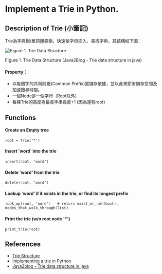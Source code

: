 # Implement a Trie in Python.
## Description of Trie (小筆記)
Trie為字典樹/單詞搜尋樹，快速依字母插入、尋找字串，其結構如下圖：

![Figure 1. Trie Data Structure](https://4.bp.blogspot.com/-GNWc5KUMGYc/WAskP-EHFKI/AAAAAAAAEz4/8yikxc2niYgyqH0FWFafq5UTp_kUK6O5ACLcB/s1600/TrieDataStructureImpl.png)

Figure 1. Trie Data Structure (Java2Blog - Trie data structure in java)

#### Property：
- 以每個字的共同前綴(Common Prefix)當儲存依據，並以此來節省儲存空間及加速搜尋時間。
- 一個Node是一個字母（Root除外）
- 每棵Trie的高度為最長字串長度+1 (因為還有root)


## Functions
#### Create an Empty tree
```
root = Trie('*')
```
#### Insert 'word' into the trie
```
insert(root, 'word')
```
#### Delete 'word' from the trie
```
delete(root, 'word')
```

#### Lookup 'word' if it exists in the trie, or find its longest prefix
```
look_up(root, 'word')   # return exist_or_not(bool), nodes_that_walk_through(list)
```

#### Print the trie (w/o root node '*')
```
print_trie(root)
```

## References
- [Trie Structure](http://pisces.ck.tp.edu.tw/~peng/index.php?action=showfile&file=f743c2923f8170798f62a585257fdd8436cd73b6d)
- [Implementing a trie in Python](https://towardsdatascience.com/implementing-a-trie-data-structure-in-python-in-less-than-100-lines-of-code-a877ea23c1a1)
- [Java2blog - Trie data structure in java](https://java2blog.com/trie-data-structure-in-java/)
